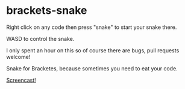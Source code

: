 brackets-snake
==============

Right click on any code then press "snake" to start your snake there.

WASD to control the snake.

I only spent an hour on this so of course there are bugs, pull requests welcome!

Snake for Bracketes, because sometimes you need to eat your code.

<a href="
http://www.screencast.com/users/jrowny/folders/Jing/media/05086baa-1148-4e38-8f9f-999044470288
">Screencast!</a>

